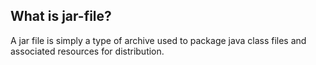 ## What is jar-file?
A jar file is simply a type of archive used to package java class files and associated resources for distribution.
